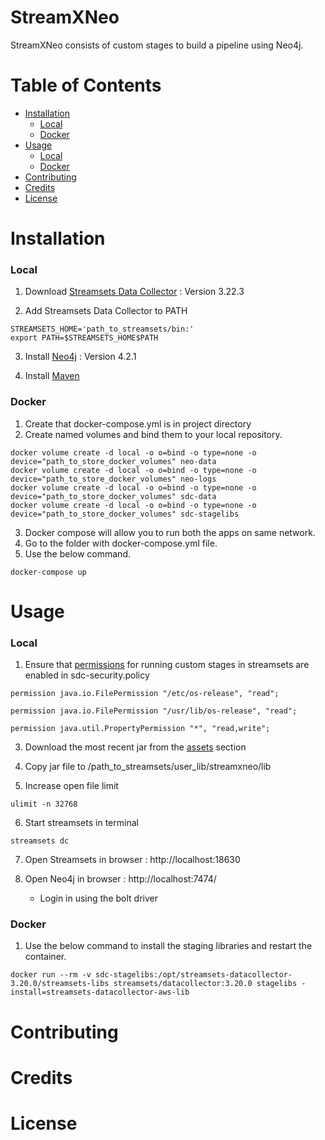 # StreamXNeo
StreamXNeo consists of custom stages to build a pipeline using Neo4j.

# Table of Contents
* [Installation](#installation)  
    * [Local](#local-installation)  
    * [Docker](#docker-installation)  
* [Usage](#usage) 
    * [Local](#local-usage)  
    * [Docker](#docker-usage)  
* [Contributing](#contributing)  
* [Credits](#credits) 
* [License](#License) 

<!-- toc --> 
# Installation

### Local
1. Download [Streamsets Data Collector](https://streamsets.com/getting-started/download-install-data-collector/) : Version 3.22.3

2. Add Streamsets Data Collector to PATH
```
STREAMSETS_HOME='path_to_streamsets/bin:'
export PATH=$STREAMSETS_HOME$PATH
```

3. Install [Neo4j](https://neo4j.com/download/) : Version 4.2.1 
   
4. Install [Maven](https://maven.apache.org/guides/getting-started/maven-in-five-minutes.html)


### Docker
1. Create that docker-compose.yml is in project directory
2. Create named volumes and bind them to your local repository.
```
docker volume create -d local -o o=bind -o type=none -o device="path_to_store_docker_volumes" neo-data
docker volume create -d local -o o=bind -o type=none -o device="path_to_store_docker_volumes" neo-logs
docker volume create -d local -o o=bind -o type=none -o device="path_to_store_docker_volumes" sdc-data
docker volume create -d local -o o=bind -o type=none -o device="path_to_store_docker_volumes" sdc-stagelibs 
```

3. Docker compose will allow you to run both the apps on same network.
4. Go to the folder with docker-compose.yml file.
5. Use the below command.
```
docker-compose up
```

# Usage 
### Local 

1. Ensure that [permissions](https://docs.streamsets.com/portal/#datacollector/latest/help/datacollector/UserGuide/Configuration/CustomStageLibraries.html) for running custom stages in streamsets  are enabled in sdc-security.policy
```
permission java.io.FilePermission "/etc/os-release", "read";

permission java.io.FilePermission "/usr/lib/os-release", "read";

permission java.util.PropertyPermission "*", "read,write";
```

3. Download the most recent jar from the [assets](https://github.com/itsbigspark/streamXneo/packages/887595) section

4. Copy jar file to /path_to_streamsets/user_lib/streamxneo/lib

5. Increase open file limit 
```
ulimit -n 32768
```

6. Start streamsets in terminal
```
streamsets dc
```

7. Open Streamsets in browser :  http://localhost:18630 

8. Open Neo4j in browser : http://localhost:7474/ 
   - Login in using the bolt driver   

### Docker 
1. Use the below command to install the staging libraries and restart the container.
```
docker run --rm -v sdc-stagelibs:/opt/streamsets-datacollector-3.20.0/streamsets-libs streamsets/datacollector:3.20.0 stagelibs -install=streamsets-datacollector-aws-lib
```

# Contributing

# Credits

# License
